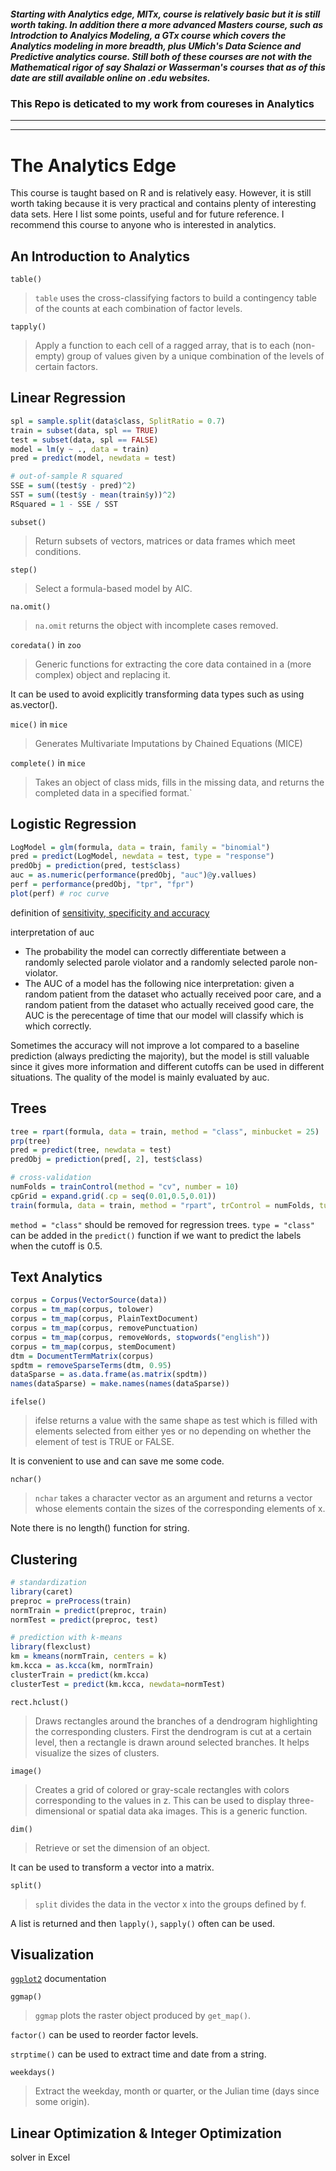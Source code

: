 ##### Starting with Analytics edge, MITx, course is relatively basic but it is still worth taking.  In addition there a more advanced Masters course, such as Introdction to Analyics Modeling, a GTx course which covers the Analytics modeling in more breadth, plus UMich's Data Science and Predictive analytics course.  Still both of these courses are not with the Mathematical rigor of say Shalazi or Wasserman's courses that as of this date are still available online on .edu websites.

### This Repo is deticated to my work from coureses in Analytics 
_____
_____

# The Analytics Edge
This course is taught based on R and is relatively easy. However, it is still worth taking because it is very practical and contains plenty of interesting data sets. Here I list some points, useful and for future reference. I recommend this course to anyone who is interested in analytics.


## An Introduction to Analytics
`table()`
>`table` uses the cross-classifying factors to build a contingency table of the counts at each combination of factor levels.

`tapply()`
>Apply a function to each cell of a ragged array, that is to each (non-empty) group of values given by a unique combination of the levels of certain factors.


## Linear Regression
```r
spl = sample.split(data$class, SplitRatio = 0.7)
train = subset(data, spl == TRUE)
test = subset(data, spl == FALSE)
model = lm(y ~ ., data = train)
pred = predict(model, newdata = test)

# out-of-sample R squared
SSE = sum((test$y - pred)^2)
SST = sum((test$y - mean(train$y))^2)
RSquared = 1 - SSE / SST
```

`subset()`
>Return subsets of vectors, matrices or data frames which meet conditions.

`step()`
>Select a formula-based model by AIC.

`na.omit()`
>`na.omit` returns the object with incomplete cases removed.

`coredata()` in `zoo`
>Generic functions for extracting the core data contained in a (more complex) object and replacing it.

It can be used to avoid explicitly transforming data types such as using as.vector().

`mice()` in `mice`
>Generates Multivariate Imputations by Chained Equations (MICE)

`complete()` in `mice`
>Takes an object of class mids, fills in the missing data, and returns the completed data in a specified format.`


## Logistic Regression
```r
LogModel = glm(formula, data = train, family = "binomial")
pred = predict(LogModel, newdata = test, type = "response")
predObj = prediction(pred, test$class)
auc = as.numeric(performance(predObj, "auc")@y.vallues)
perf = performance(predObj, "tpr", "fpr")
plot(perf) # roc curve
```

definition of [sensitivity, specificity and accuracy](https://en.wikipedia.org/wiki/Sensitivity_and_specificity)

interpretation of auc
* The probability the model can correctly differentiate between a randomly selected parole violator and a randomly selected parole non-violator.
* The AUC of a model has the following nice interpretation: given a random patient from the dataset who actually received poor care, and a random patient from the dataset who actually received good care, the AUC is the perecentage of time that our model will classify which is which correctly.

Sometimes the accuracy will not improve a lot compared to a baseline prediction (always predicting the majority), but the model is still valuable since it gives more information and different cutoffs can be used in different situations. The quality of the model is mainly evaluated by auc.


## Trees
```r
tree = rpart(formula, data = train, method = "class", minbucket = 25)
prp(tree)
pred = predict(tree, newdata = test)
predObj = prediction(pred[, 2], test$class)

# cross-validation
numFolds = trainControl(method = "cv", number = 10)
cpGrid = expand.grid(.cp = seq(0.01,0.5,0.01)) 
train(formula, data = train, method = "rpart", trControl = numFolds, tuneGrid = cpGrid)
```

`method = "class"` should be removed for regression trees. `type = "class"` can be added in the `predict()` function if we want to predict the labels when the cutoff is 0.5.


## Text Analytics
```r
corpus = Corpus(VectorSource(data))
corpus = tm_map(corpus, tolower)
corpus = tm_map(corpus, PlainTextDocument)
corpus = tm_map(corpus, removePunctuation)
corpus = tm_map(corpus, removeWords, stopwords("english"))
corpus = tm_map(corpus, stemDocument)
dtm = DocumentTermMatrix(corpus)
spdtm = removeSparseTerms(dtm, 0.95)
dataSparse = as.data.frame(as.matrix(spdtm))
names(dataSparse) = make.names(names(dataSparse))
```

`ifelse()`
>ifelse returns a value with the same shape as test which is filled with elements selected from either yes or no depending on whether the element of test is TRUE or FALSE.

It is convenient to use and can save me some code.

`nchar()`
>`nchar` takes a character vector as an argument and returns a vector whose elements contain the sizes of the corresponding elements of x.

Note there is no length() function for string.


## Clustering
```r
# standardization
library(caret)
preproc = preProcess(train)
normTrain = predict(preproc, train)
normTest = predict(preproc, test)

# prediction with k-means
library(flexclust)
km = kmeans(normTrain, centers = k)
km.kcca = as.kcca(km, normTrain)
clusterTrain = predict(km.kcca)
clusterTest = predict(km.kcca, newdata=normTest)
```

`rect.hclust()`
>Draws rectangles around the branches of a dendrogram highlighting the corresponding clusters. First the dendrogram is cut at a certain level, then a rectangle is drawn around selected branches.
It helps visualize the sizes of clusters.

`image()`
>Creates a grid of colored or gray-scale rectangles with colors corresponding to the values in z. This can be used to display three-dimensional or spatial data aka images. This is a generic function.

`dim()`
>Retrieve or set the dimension of an object.

It can be used to transform a vector into a matrix.

`split()` 
>`split` divides the data in the vector x into the groups defined by f.

A list is returned and then `lapply()`, `sapply()` often can be used.


## Visualization
[`ggplot2`](http://docs.ggplot2.org/current/) documentation

`ggmap()`
>`ggmap` plots the raster object produced by `get_map()`.

`factor()` can be used to reorder factor levels.

`strptime()` can be used to extract time and date from a string.

`weekdays()`
>Extract the weekday, month or quarter, or the Julian time (days since some origin). 


## Linear Optimization & Integer Optimization
solver in Excel
